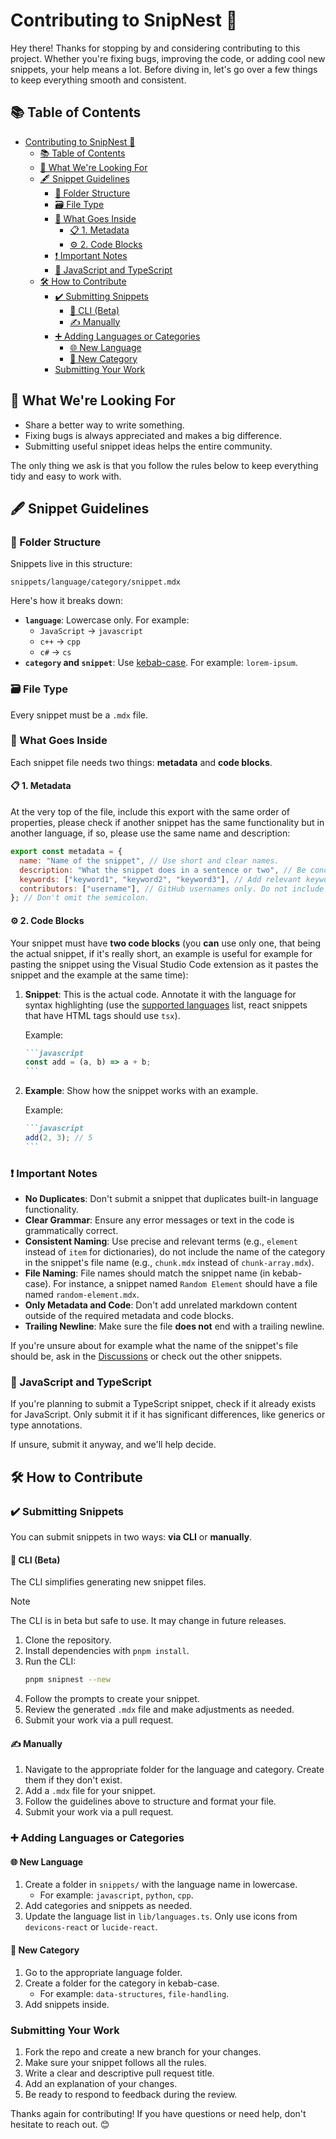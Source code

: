 # Contributing to SnipNest 🤝

Hey there! Thanks for stopping by and considering contributing to this project. Whether you're fixing bugs, improving the code, or adding cool new snippets, your help means a lot. Before diving in, let's go over a few things to keep everything smooth and consistent.

## 📚 Table of Contents

- [Contributing to SnipNest 🤝](#contributing-to-snipnest-)
  - [📚 Table of Contents](#-table-of-contents)
  - [👀 What We're Looking For](#-what-were-looking-for)
  - [🖋️ Snippet Guidelines](#️-snippet-guidelines)
    - [📂 Folder Structure](#-folder-structure)
    - [🗃️ File Type](#️-file-type)
    - [🔄 What Goes Inside](#-what-goes-inside)
      - [📋 1. Metadata](#-1-metadata)
      - [⚙️ 2. Code Blocks](#️-2-code-blocks)
    - [❗ Important Notes](#-important-notes)
    - [📘 JavaScript and TypeScript](#-javascript-and-typescript)
  - [🛠️ How to Contribute](#️-how-to-contribute)
    - [✔️ Submitting Snippets](#️-submitting-snippets)
      - [🔧 CLI (Beta)](#-cli-beta)
      - [✍️ Manually](#️-manually)
    - [➕ Adding Languages or Categories](#-adding-languages-or-categories)
      - [🌐 New Language](#-new-language)
      - [📂 New Category](#-new-category)
    - [Submitting Your Work](#submitting-your-work)

## 👀 What We're Looking For

- Share a better way to write something.
- Fixing bugs is always appreciated and makes a big difference.
- Submitting useful snippet ideas helps the entire community.

The only thing we ask is that you follow the rules below to keep everything tidy and easy to work with.

## 🖋️ Snippet Guidelines

### 📂 Folder Structure

Snippets live in this structure:

```
snippets/language/category/snippet.mdx
```

Here's how it breaks down:

- **`language`**: Lowercase only. For example:
  - `JavaScript` -> `javascript`
  - `c++` → `cpp`
  - `c#` → `cs`
- **`category` and `snippet`**: Use [kebab-case](https://developer.mozilla.org/en-US/docs/Glossary/Kebab_case). For example: `lorem-ipsum`.

### 🗃️ File Type

Every snippet must be a `.mdx` file.

### 🔄 What Goes Inside

Each snippet file needs two things: **metadata** and **code blocks**.

#### 📋 1. Metadata

At the very top of the file, include this export with the same order of properties, please check if another snippet has the same functionality but in another language, if so, please use the same name and description:

```javascript
export const metadata = {
  name: "Name of the snippet", // Use short and clear names.
  description: "What the snippet does in a sentence or two", // Be concise and accurate.
  keywords: ["keyword1", "keyword2", "keyword3"], // Add relevant keywords in kebab-case.
  contributors: ["username"], // GitHub usernames only. Do not include @ symbols.
}; // Don't omit the semicolon.
```

#### ⚙️ 2. Code Blocks

Your snippet must have **two code blocks** (you **can** use only one, that being the actual snippet, if it's really short, an example is useful for example for pasting the snippet using the Visual Studio Code extension as it pastes the snippet and the example at the same time):

1. **Snippet**: This is the actual code. Annotate it with the language for syntax highlighting (use the [supported languages](https://shiki.style/languages) list, react snippets that have HTML tags should use `tsx`).

   Example:

   ````markdown
   ```javascript
   const add = (a, b) => a + b;
   ```
   ````

2. **Example**: Show how the snippet works with an example.

   Example:

   ````markdown
   ```javascript
   add(2, 3); // 5
   ```
   ````

### ❗ Important Notes

- **No Duplicates**: Don't submit a snippet that duplicates built-in language functionality.
- **Clear Grammar**: Ensure any error messages or text in the code is grammatically correct.
- **Consistent Naming**: Use precise and relevant terms (e.g., `element` instead of `item` for dictionaries), do not include the name of the category in the snippet's file name (e.g., `chunk.mdx` instead of `chunk-array.mdx`).
- **File Naming**: File names should match the snippet name (in kebab-case). For instance, a snippet named `Random Element` should have a file named `random-element.mdx`.
- **Only Metadata and Code**: Don't add unrelated markdown content outside of the required metadata and code blocks.
- **Trailing Newline**: Make sure the file **does not** end with a trailing newline.

If you're unsure about for example what the name of the snippet's file should be, ask in the [Discussions](https://github.com/itsbrunodev/snipnest/discussions) or check out the other snippets.

### 📘 JavaScript and TypeScript

If you're planning to submit a TypeScript snippet, check if it already exists for JavaScript. Only submit it if it has significant differences, like generics or type annotations.

If unsure, submit it anyway, and we'll help decide.

## 🛠️ How to Contribute

### ✔️ Submitting Snippets

You can submit snippets in two ways: **via CLI** or **manually**.

#### 🔧 CLI (Beta)

The CLI simplifies generating new snippet files.

> [!NOTE]
> The CLI is in beta but safe to use. It may change in future releases.

1. Clone the repository.
2. Install dependencies with `pnpm install`.
3. Run the CLI:
   ```bash
   pnpm snipnest --new
   ```
4. Follow the prompts to create your snippet.
5. Review the generated `.mdx` file and make adjustments as needed.
6. Submit your work via a pull request.

#### ✍️ Manually

1. Navigate to the appropriate folder for the language and category. Create them if they don't exist.
2. Add a `.mdx` file for your snippet.
3. Follow the guidelines above to structure and format your file.
4. Submit your work via a pull request.

### ➕ Adding Languages or Categories

#### 🌐 New Language

1. Create a folder in `snippets/` with the language name in lowercase.
   - For example: `javascript`, `python`, `cpp`.
2. Add categories and snippets as needed.
3. Update the language list in `lib/languages.ts`. Only use icons from `devicons-react` or `lucide-react`.

#### 📂 New Category

1. Go to the appropriate language folder.
2. Create a folder for the category in kebab-case.
   - For example: `data-structures`, `file-handling`.
3. Add snippets inside.

### Submitting Your Work

1. Fork the repo and create a new branch for your changes.
2. Make sure your snippet follows all the rules.
3. Write a clear and descriptive pull request title.
4. Add an explanation of your changes.
5. Be ready to respond to feedback during the review.

Thanks again for contributing! If you have questions or need help, don't hesitate to reach out. 😊
